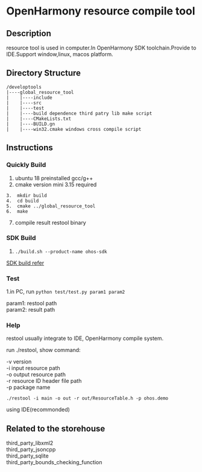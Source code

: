 # OpenHarmony resource compile tool  

## Description
resource tool is used in computer.In OpenHarmony SDK toolchain.Provide to IDE.Support window,linux, macos platform.

## Directory Structure

```
/developtools   
|----global_resource_tool
|    |----include  
|    |----src  
|    |----test
|    |----build dependence third patry lib make script  
|    |----CMakeLists.txt  
|    |----BUILD.gn  
|    |----win32.cmake windows cross compile script
```

## Instructions

### Quickly Build

1.  ubuntu 18 preinstalled gcc/g++  
2.  cmake version mini 3.15 required  
```
3.  mkdir build  
4.  cd build  
5.  cmake ../global_resource_tool    
6.  make
```  
7.  compile result restool binary  

### SDK Build

1. ` ./build.sh --product-name ohos-sdk `  

[SDK build refer]( https://gitee.com/openharmony/build/blob/master/README_zh.md )

### Test

1.in PC,  run `python test/test.py param1 param2`  

param1:  restool path  
param2:  result path  

### Help

restool usually integrate to IDE, OpenHarmony compile system.

run ./restool, show command:  

-v version  
-i input resource path  
-o output resource path  
-r resource ID header file path  
-p package name  

`./restool -i main -o out -r out/ResourceTable.h -p ohos.demo`  

using IDE(recommonded)
##  Related to the storehouse

third_party_libxml2  
third_party_jsoncpp  
third_party_sqlite  
third_party_bounds_checking_function

